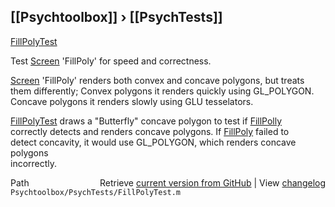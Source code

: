 ## [[Psychtoolbox]] &#8250; [[PsychTests]]

[FillPolyTest](FillPolyTest)  
  
Test [Screen](Screen) 'FillPoly' for speed and correctness.  
  
[Screen](Screen) 'FillPoly' renders both convex and concave polygons, but treats  
them differently; Convex polygons it renders quickly using GL\_POLYGON.  
Concave polygons it renders slowly using GLU tesselators.    
  
[FillPolyTest](FillPolyTest) draws a "Butterfly" concave polygon to test if [FillPolly](FillPolly)  
correctly detects and renders concave polygons.  If [FillPoly](FillPoly) failed to   
detect concavity, it would use GL\_POLYGON, which renders concave polygons  
incorrectly.  




<div class="code_header" style="text-align:right;">
  <span style="float:left;">Path&nbsp;&nbsp;</span> <span class="counter">Retrieve <a href=
  "https://raw.github.com/Psychtoolbox-3/Psychtoolbox-3/beta/Psychtoolbox/PsychTests/FillPolyTest.m">current version from GitHub</a> | View <a href=
  "https://github.com/Psychtoolbox-3/Psychtoolbox-3/commits/beta/Psychtoolbox/PsychTests/FillPolyTest.m">changelog</a></span>
</div>
<div class="code">
  <code>Psychtoolbox/PsychTests/FillPolyTest.m</code>
</div>

